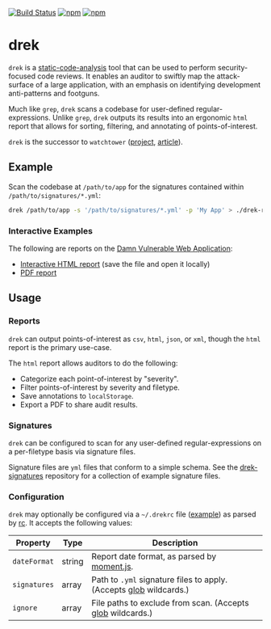 [![Build Status](https://travis-ci.org/chrisallenlane/drek.svg)](https://travis-ci.org/chrisallenlane/drek)
[![npm](https://img.shields.io/npm/v/drek.svg)]()
[![npm](https://img.shields.io/npm/dt/drek.svg)]()

drek
====
`drek` is a [static-code-analysis][sca] tool that can be used to perform
security-focused code reviews. It enables an auditor to swiftly map the
attack-surface of a large application, with an emphasis on identifying
development anti-patterns and footguns.

Much like `grep`, `drek` scans a codebase for user-defined regular-expressions.
Unlike `grep`, `drek` outputs its results into an ergonomic `html` report that
allows for sorting, filtering, and annotating of points-of-interest.

`drek` is the successor to `watchtower` ([project][wt-project],
[article][wt-article]).


Example
-------
Scan the codebase at `/path/to/app` for the signatures contained within
`/path/to/signatures/*.yml`:

```sh
drek /path/to/app -s '/path/to/signatures/*.yml' -p 'My App' > ./drek-report.html
```

### Interactive Examples ###
The following are reports on the [Damn Vulnerable Web Application][dvwa]:

- [Interactive HTML report][example-html] (save the file and open it locally)
- [PDF report][example-pdf]


Usage
-----
### Reports ###
`drek` can output points-of-interest as `csv`, `html`, `json`, or `xml`, though
the `html` report is the primary use-case.

The `html` report allows auditors to do the following:

- Categorize each point-of-interest by "severity".
- Filter points-of-interest by severity and filetype.
- Save annotations to `localStorage`.
- Export a PDF to share audit results.

### Signatures  ###
`drek` can be configured to scan for any user-defined regular-expressions on a
per-filetype basis via signature files.

Signature files are `yml` files that conform to a simple schema. See the
[drek-signatures][] repository for a collection of example signature files.


### Configuration ###
`drek` may optionally be configured via a `~/.drekrc` file
([example][drekrc-example]) as parsed by [rc][]. It accepts the following
values:

| Property     | Type   | Description                                                            |
| ------------ | ------ | -----------                                                            |
| `dateFormat` | string | Report date format, as parsed by [moment.js][].                        |
| `signatures` | array  | Path to `.yml` signature files to apply. (Accepts [glob][] wildcards.) |
| `ignore`     | array  | File paths to exclude from scan. (Accepts [glob][] wildcards.)         |


[drek-signatures]: https://github.com/chrisallenlane/drek-signatures
[drekrc-example]: https://github.com/chrisallenlane/drek/blob/master/drekrc-example
[dvwa]:           http://www.dvwa.co.uk/
[example-html]:   https://raw.githubusercontent.com/chrisallenlane/drek/master/example/example-report.html
[example-pdf]:    https://github.com/chrisallenlane/drek/blob/master/example/example-report.pdf
[glob]:           https://www.npmjs.com/package/glob
[moment.js]:      https://momentjs.com/
[rc]:             https://www.npmjs.com/package/rc
[sca]:            https://en.wikipedia.org/wiki/Static_program_analysis
[signatures]:     https://github.com/chrisallenlane/drek-signatures
[wt-article]:     https://chris-allen-lane.com/blog/post/static-code-analysis-using-watchtower
[wt-project]:     https://github.com/chrisallenlane/watchtower
